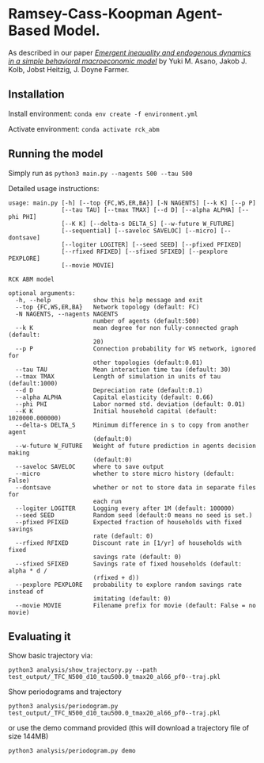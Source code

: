 # Ramsey-Cass-Koopman Agent-Based Model.

As described in our paper [_Emergent inequality and endogenous dynamics in a simple behavioral macroeconomic model_](https://arxiv.org/abs/1907.02155) by Yuki M. Asano, Jakob J. Kolb, Jobst Heitzig, J. Doyne Farmer.


## Installation
Install environment:
`conda env create -f environment.yml`

Activate environment:
`conda activate rck_abm`


## Running the model
Simply run as `python3 main.py --nagents 500 --tau 500`

Detailed usage instructions:
```
usage: main.py [-h] [--top {FC,WS,ER,BA}] [-N NAGENTS] [--k K] [--p P]
               [--tau TAU] [--tmax TMAX] [--d D] [--alpha ALPHA] [--phi PHI]
               [--K K] [--delta-s DELTA_S] [--w-future W_FUTURE]
               [--sequential] [--saveloc SAVELOC] [--micro] [--dontsave]
               [--logiter LOGITER] [--seed SEED] [--pfixed PFIXED]
               [--rfixed RFIXED] [--sfixed SFIXED] [--pexplore PEXPLORE]
               [--movie MOVIE]

RCK ABM model

optional arguments:
  -h, --help            show this help message and exit
  --top {FC,WS,ER,BA}   Network topology (default: FC)
  -N NAGENTS, --nagents NAGENTS
                        number of agents (default:500)
  --k K                 mean degree for non fully-connected graph (default:
                        20)
  --p P                 Connection probability for WS network, ignored for
                        other topologies (default:0.01)
  --tau TAU             Mean interaction time tau (default: 30)
  --tmax TMAX           Length of simulation in units of tau (default:1000)
  --d D                 Depreciation rate (default:0.1)
  --alpha ALPHA         Capital elasticity (default: 0.66)
  --phi PHI             Labor normed std. deviation (default: 0.01)
  --K K                 Initial household capital (default: 1020000.000000)
  --delta-s DELTA_S     Minimum difference in s to copy from another agent
                        (default:0)
  --w-future W_FUTURE   Weight of future prediction in agents decision making
                        (default:0)
  --saveloc SAVELOC     where to save output
  --micro               whether to store micro history (default: False)
  --dontsave            whether or not to store data in separate files for
                        each run
  --logiter LOGITER     Logging every after 1M (default: 100000)
  --seed SEED           Random seed (default:0 means no seed is set.)
  --pfixed PFIXED       Expected fraction of households with fixed savings
                        rate (default: 0)
  --rfixed RFIXED       Discount rate in [1/yr] of households with fixed
                        savings rate (default: 0)
  --sfixed SFIXED       Savings rate of fixed households (default: alpha * d /
                        (rfixed + d))
  --pexplore PEXPLORE   probability to explore random savings rate instead of
                        imitating (default: 0)
  --movie MOVIE         Filename prefix for movie (default: False = no movie)
```
  ## Evaluating it
  Show basic trajectory via: 
```
python3 analysis/show_trajectory.py --path test_output/_TFC_N500_d10_tau500.0_tmax20_al66_pf0--traj.pkl
```

  Show periodograms and trajectory
```
python3 analysis/periodogram.py test_output/_TFC_N500_d10_tau500.0_tmax20_al66_pf0--traj.pkl
```
or use the demo command provided (this will download a trajectory file of size 144MB)
```
python3 analysis/periodogram.py demo
```
